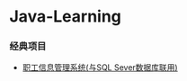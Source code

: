 # Java-Learning
### 经典项目
* [职工信息管理系统(与SQL Sever数据库联用)](https://github.com/WastonHsu/Java-Learning/tree/master/employee_Manage_System)
